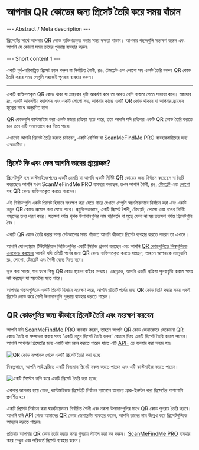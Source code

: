 <h1>আপনার QR কোডের জন্য প্রিসেট তৈরি করে সময় বাঁচান</h1>

--- Abstract / Meta description ---

প্রিসেটের সাথে আপনার QR কোড ব্যক্তিগতকৃত করার সময় দক্ষতা বাড়ান। আপনার পছন্দগুলি সংরক্ষণ করুন এবং আপনি যে কোনো সময় তাদের পুনরায় ব্যবহার করুন৷

--- Short content 1 ---

একটি পূর্ব-পরিকল্পিত প্রিসেট চয়ন করুন বা নির্বাচিত শৈলী, রঙ, টেমপ্লেট এবং লোগো সহ একটি তৈরি করুন৷ QR কোড তৈরি করার সময় সেগুলি সহজেই পুনরায় ব্যবহার করুন।

----------

<p>একটি ব্যক্তিগতকৃত QR কোড থাকা যা গ্রাহকের দৃষ্টি আকর্ষণ করে তা আরও বেশি ব্যস্ততা পেতে সাহায্য করে। মজাদার রং, একটি আকর্ষণীয় ক্যাপশন এবং একটি লোগো সহ, আপনার কাছে একটি QR কোড থাকবে যা আপনার ব্র্যান্ডের মূল্যের সাথে অনুরণিত হবে৷</p>

<p>QR কোডগুলি কাস্টমাইজ করা একটি মজার প্রক্রিয়া হতে পারে, তবে আপনি যদি প্রতিবার একটি QR কোড তৈরি করতে চান তবে এটি সমানভাবে কর দিতে পারে৷</p>

<p>এখানেই আপনি প্রিসেট তৈরি করতে চাইবেন, একটি বৈশিষ্ট্য যা ScanMeFindMe PRO ব্যবহারকারীদের জন্য একচেটিয়া।</p>

<h2>প্রিসেট কি এবং কেন আপনি তাদের প্রয়োজন?</h2>

<p>প্রিসেটগুলি হল কাস্টমাইজেশনের একটি মেমরি যা আপনি একটি নির্দিষ্ট QR কোডের জন্য নির্বাচন করেছেন বা তৈরি করেছেন৷ আপনি যখন ScanMeFindMe PRO ব্যবহার করছেন, তখন আপনি শৈলী, রঙ, <a href="#article:about_templates">টেমপ্লেট</a> এবং <a href="#article:about_logos">লোগো</a> সহ QR কোড ব্যক্তিগতকৃত করতে পারবেন।</p>

<p>এই নির্বাচনগুলি একটি প্রিসেট হিসাবে সংরক্ষণ করা যেতে পারে যেখানে সেগুলি স্বয়ংক্রিয়ভাবে নির্বাচন করা এবং একটি নতুন QR কোডে প্রয়োগ করা যেতে পারে। প্রযুক্তিগতভাবে, একটি প্রিসেট শৈলী, টেমপ্লেট, লোগো এবং রঙের নির্দিষ্ট পছন্দের তথ্য ধারণ করে। যতক্ষণ পর্যন্ত পৃথক উপাদানগুলির নাম পরিবর্তন বা মুছে ফেলা না হয় ততক্ষণ পর্যন্ত প্রিসেটগুলি বৈধ।</p>

<p>একটি QR কোড তৈরি করার সময় সেটআপের সময় বাঁচাতে আপনি কীভাবে প্রিসেট ব্যবহার করতে পারেন তা এখানে।</p>

<p>আপনি যোগব্যায়াম টিউটোরিয়াল ভিডিওগুলির একটি সিরিজ প্রকাশ করছেন এবং আপনি <a href="#article:about_static">QR কোডগুলিতে লিঙ্কগুলিকে এনকোড করছেন৷</a> আপনি যদি প্রতিটি পর্বের জন্য QR কোড ব্যক্তিগতকৃত করতে যাচ্ছেন, তাহলে আপনাকে ম্যানুয়ালি রং, লোগো, টেমপ্লেট এবং শৈলী বেছে নিতে হবে।</p>

<p>ভুল করা সহজ, যার ফলে কিছু QR কোড স্থানের বাইরে দেখায়। এছাড়াও, আপনি একটি প্রক্রিয়া পুনরাবৃত্তি করতে সময় নষ্ট করছেন যা স্বয়ংক্রিয় হতে পারে।</p>

<p>আপনার পছন্দগুলিকে একটি প্রিসেট হিসাবে সংরক্ষণ করে, আপনি প্রতিটি পর্বের জন্য QR কোড তৈরি করার সময় একই প্রিসেট লোড করে শৈলী উপাদানগুলি পুনরায় ব্যবহার করতে পারেন।</p>

<h2>QR কোডগুলির জন্য কীভাবে প্রিসেট তৈরি এবং সংরক্ষণ করবেন</h2>

<p>আপনি যদি <a href="#pro">ScanMeFindMe PRO</a> ব্যবহার করেন, তাহলে আপনি QR কোড জেনারেটরে যেকোনো QR কোড তৈরি বা সম্পাদনা করার সময় &#39;একটি নতুন প্রিসেট তৈরি করুন&#39; বোতাম দিয়ে একটি প্রিসেট তৈরি করতে পারেন। আপনি আপনার প্রিসেটের জন্য একটি নাম চয়ন করতে পারেন যাতে এটি <a href="#about:api" title="QR কোড API">API-</a> তে ব্যবহার করা সহজ হয়৷</p>

<p class="imageholder">
    <img src="https://media.scanmefindme.com/blog/about_presets/files/img 1 - Presets.png"
        alt="QR কোড সম্পাদক থেকে একটি প্রিসেট তৈরি করা হচ্ছে">
</p>

<p>বিকল্পভাবে, আপনি লাইব্রেরিতে একটি বিদ্যমান প্রিসেট নকল করতে পারেন এবং এটি কাস্টমাইজ করতে পারেন।</p>

<p class="imageholder">
    <img src="https://media.scanmefindme.com/blog/about_presets/files/img 2 - customize preset.png"
        alt="একটি সিস্টেম কপি করে একটি প্রিসেট তৈরি করা হচ্ছে">
</p>

<p>একবার আপনার হয়ে গেলে, কাস্টমাইজড প্রিসেটটি নির্বাচন প্যানেলে অন্যান্য প্রাক-ইনস্টল করা প্রিসেটের পাশাপাশি প্রদর্শিত হবে।</p>

<p>একটি প্রিসেট নির্বাচন করা স্বয়ংক্রিয়ভাবে নির্বাচিত শৈলী এবং নকশা উপাদানগুলির সাথে QR কোড পুনরায় তৈরি করবে। আপনি যদি API থেকে আমাদের <a href="#static:url">QR কোড জেনারেটর</a> ব্যবহার করেন, আপনি তাদের নাম উল্লেখ করে প্রিসেটগুলিকে আহ্বান করতে পারেন৷</p>

<p>প্রতিবার আপনার QR কোড তৈরি করার সময় পুনরায় স্টাইল করা বন্ধ করুন। <a href="#pro">ScanMeFindMe PRO</a> ব্যবহার করে দেখুন এবং পরিবর্তে প্রিসেট ব্যবহার করুন।</p>
